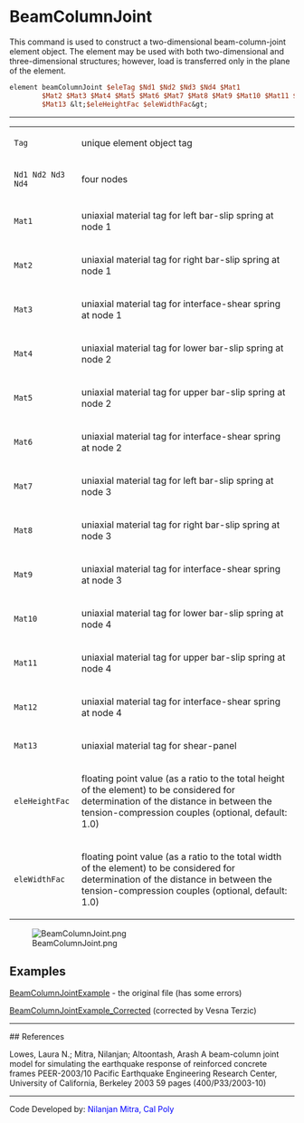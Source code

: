 # BeamColumnJoint

<p>This command is used to construct a two-dimensional beam-column-joint
element object. The element may be used with both two-dimensional and
three-dimensional structures; however, load is transferred only in the
plane of the element.</p>

```tcl
element beamColumnJoint $eleTag $Nd1 $Nd2 $Nd3 $Nd4 $Mat1
        $Mat2 $Mat3 $Mat4 $Mat5 $Mat6 $Mat7 $Mat8 $Mat9 $Mat10 $Mat11 $Mat12
        $Mat13 &lt;$eleHeightFac $eleWidthFac&gt;
```

<hr />
<table>
<tbody>
<tr class="odd">
<td><code class="parameter-table-variable">Tag</code></td>
<td><p>unique element object tag</p></td>
</tr>
<tr class="even">
<td><p><code class="parameter-table-variable">Nd1 Nd2 Nd3 Nd4</code></p></td>
<td><p>four nodes</p></td>
</tr>
<tr class="odd">
<td><p><code class="parameter-table-variable">Mat1</code></p></td>
<td><p>uniaxial material tag for left bar-slip spring at node 1</p></td>
</tr>
<tr class="even">
<td><p><code class="parameter-table-variable">Mat2</code></p></td>
<td><p>uniaxial material tag for right bar-slip spring at node
1</p></td>
</tr>
<tr class="odd">
<td><p><code class="parameter-table-variable">Mat3</code></p></td>
<td><p>uniaxial material tag for interface-shear spring at node
1</p></td>
</tr>
<tr class="even">
<td><p><code class="parameter-table-variable">Mat4</code></p></td>
<td><p>uniaxial material tag for lower bar-slip spring at node
2</p></td>
</tr>
<tr class="odd">
<td><p><code class="parameter-table-variable">Mat5</code></p></td>
<td><p>uniaxial material tag for upper bar-slip spring at node
2</p></td>
</tr>
<tr class="even">
<td><p><code class="parameter-table-variable">Mat6</code></p></td>
<td><p>uniaxial material tag for interface-shear spring at node
2</p></td>
</tr>
<tr class="odd">
<td><p><code class="parameter-table-variable">Mat7</code></p></td>
<td><p>uniaxial material tag for left bar-slip spring at node 3</p></td>
</tr>
<tr class="even">
<td><p><code class="parameter-table-variable">Mat8</code></p></td>
<td><p>uniaxial material tag for right bar-slip spring at node
3</p></td>
</tr>
<tr class="odd">
<td><code class="parameter-table-variable">Mat9</code></td>
<td><p>uniaxial material tag for interface-shear spring at node
3</p></td>
</tr>
<tr class="even">
<td><p><code class="parameter-table-variable">Mat10</code></p></td>
<td><p>uniaxial material tag for lower bar-slip spring at node
4</p></td>
</tr>
<tr class="odd">
<td><p><code class="parameter-table-variable">Mat11</code></p></td>
<td><p>uniaxial material tag for upper bar-slip spring at node
4</p></td>
</tr>
<tr class="even">
<td><p><code class="parameter-table-variable">Mat12</code></p></td>
<td><p>uniaxial material tag for interface-shear spring at node
4</p></td>
</tr>
<tr class="odd">
<td><p><code class="parameter-table-variable">Mat13</code></p></td>
<td><p>uniaxial material tag for shear-panel</p></td>
</tr>
<tr class="even">
<td><code class="parameter-table-variable">eleHeightFac</code></td>
<td><p>floating point value (as a ratio to the total height of the
element) to be considered for determination of the distance in between
the tension-compression couples (optional, default: 1.0)</p></td>
</tr>
<tr class="odd">
<td><code class="parameter-table-variable">eleWidthFac</code></td>
<td><p>floating point value (as a ratio to the total width of the
element) to be considered for determination of the distance in between
the tension-compression couples (optional, default: 1.0)</p></td>
</tr>
</tbody>
</table>
<figure>
<img src="/OpenSeesRT/contrib/static/BeamColumnJoint.png" title="BeamColumnJoint.png"
alt="BeamColumnJoint.png" />
<figcaption aria-hidden="true">BeamColumnJoint.png</figcaption>
</figure>

## Examples

<p><a href="BeamColumnJointExample"
title="wikilink">BeamColumnJointExample</a> - the original file (has
some errors)</p>
<p><a href="BeamColumnJointExample_Corrected"
title="wikilink">BeamColumnJointExample_Corrected</a> (corrected by
Vesna Terzic)</p>
<hr />
## References
<p>Lowes, Laura N.; Mitra, Nilanjan; Altoontash, Arash A beam-column
joint model for simulating the earthquake response of reinforced
concrete frames PEER-2003/10 Pacific Earthquake Engineering Research
Center, University of California, Berkeley 2003 59 pages
(400/P33/2003-10)</p>
<hr />
<p>Code Developed by: <span style="color:blue"> Nilanjan Mitra,
Cal Poly</span></p>
